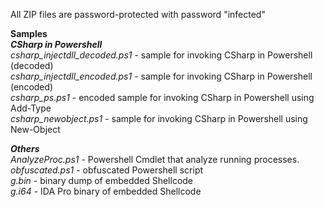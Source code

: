 
All ZIP files are password-protected with password "infected"

**Samples**<br>
_**CSharp in Powershell**_<br>
*csharp_injectdll_decoded.ps1* - sample for invoking CSharp in Powershell (decoded)<br>
*csharp_injectdll_encoded.ps1* - sample for invoking CSharp in Powershell (encoded)<br>
*csharp_ps.ps1* - encoded sample for invoking CSharp in Powershell using Add-Type<br>
*csharp_newobject.ps1* - sample for invoking CSharp in Powershell using New-Object<br>

_**Others**_<br>
*AnalyzeProc.ps1* - Powershell Cmdlet that analyze running processes.<br>
*obfuscated.ps1* - obfuscated Powershell script<br>
*g.bin* - binary dump of embedded Shellcode<br>
*g.i64* - IDA Pro binary of embedded Shellcode<br>
